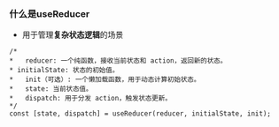 ### 什么是useReducer

- 用于管理**复杂状态逻辑**的场景

```tsx
/*
*	reducer: 一个纯函数，接收当前状态和 action，返回新的状态。
* initialState: 状态的初始值。
*	init（可选）: 一个懒加载函数，用于动态计算初始状态。
*	state: 当前状态值。
*	dispatch: 用于分发 action，触发状态更新。
*/
const [state, dispatch] = useReducer(reducer, initialState, init);
```
